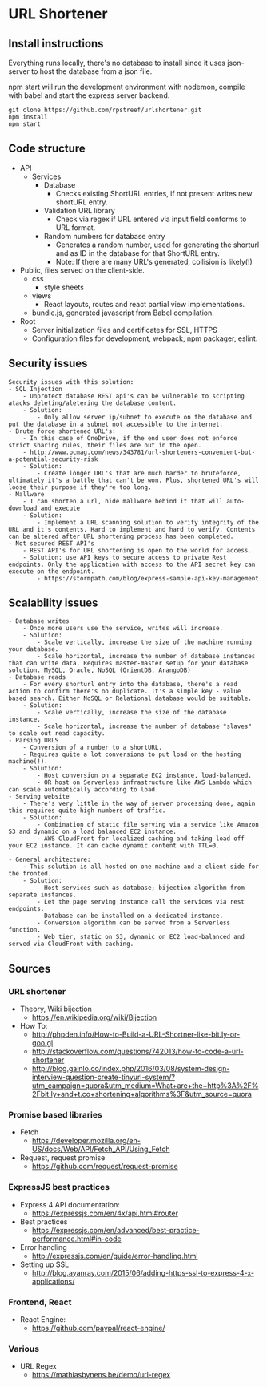 # URL Shortener

## Install instructions
Everything runs locally, there's no database to install since it uses json-server to host the database from a json file.

npm start will run the development environment with nodemon, compile with babel and start the express server backend.

```
git clone https://github.com/rpstreef/urlshortener.git
npm install
npm start
```

## Code structure
- API
    - Services
        - Database
            - Checks existing ShortURL entries, if not present writes new shortURL entry.
        - Validation URL library
            - Check via regex if URL entered via input field conforms to URL format.
        - Random numbers for database entry
            - Generates a random number, used for generating the shorturl and as ID in the database for that ShortURL entry.
            - Note: If there are many URL's generated, collision is likely(!)
- Public, files served on the client-side.
    - css
        - style sheets
    - views
        - React layouts, routes and react partial view implementations.
    - bundle.js, generated javascript from Babel compilation.
- Root
    - Server initialization files and certificates for SSL, HTTPS
    - Configuration files for development, webpack, npm packager, eslint.

## Security issues
    Security issues with this solution:
    - SQL Injection
        - Unprotect database REST api's can be vulnerable to scripting atacks deleting/aletering the database content.
        - Solution:
            - Only allow server ip/subnet to execute on the database and put the database in a subnet not accessible to the internet.
    - Brute force shortened URL's:
        - In this case of OneDrive, if the end user does not enforce strict sharing rules, their files are out in the open.
        - http://www.pcmag.com/news/343781/url-shorteners-convenient-but-a-potential-security-risk
        - Solution:
            - Create longer URL's that are much harder to bruteforce, ultimately it's a battle that can't be won. Plus, shortened URL's will loose their purpose if they're too long.
    - Mallware
        - I can shorten a url, hide mallware behind it that will auto-download and execute
        - Solution:
            - Implement a URL scanning solution to verify integrity of the URL and it's contents. Hard to implement and hard to verify. Contents can be altered after URL shortening process has been completed.
    - Not secured REST API's
        - REST API's for URL shortening is open to the world for access.
        - Solution: use API keys to secure access to private Rest endpoints. Only the application with access to the API secret key can execute on the endpoint.
            - https://stormpath.com/blog/express-sample-api-key-management

## Scalability issues
    - Database writes
        - Once more users use the service, writes will increase.
        - Solution:
            - Scale vertically, increase the size of the machine running your database.
            - Scale horizontal, increase the number of database instances that can write data. Requires master-master setup for your database solution. MySQL, Oracle, NoSQL (OrientDB, ArangoDB)
    - Database reads
        - For every shorturl entry into the database, there's a read action to confirm there's no duplicate. It's a simple key - value based search. Either NoSQL or Relational database would be suitable.
        - Solution:
            - Scale vertically, increase the size of the database instance.
            - Scale horizontal, increase the number of database "slaves" to scale out read capacity.
    - Parsing URLS
        - Conversion of a number to a shortURL.
        - Requires quite a lot conversions to put load on the hosting machine(!).
        - Solution:
            - Host conversion on a separate EC2 instance, load-balanced.
            - OR host on Serverless infrastructure like AWS Lambda which can scale automatically according to load.
    - Serving website
        - There's very little in the way of server processing done, again this requires quite high numbers of traffic.
        - Solution:
            - Combination of static file serving via a service like Amazon S3 and dynamic on a load balanced EC2 instance.
            - AWS CloudFront for localized caching and taking load off your EC2 instance. It can cache dynamic content with TTL=0.

    - General architecture:
        - This solution is all hosted on one machine and a client side for the fronted.
        - Solution:
            - Host services such as database; bijection algorithm from separate instances. 
            - Let the page serving instance call the services via rest endpoints.
            - Database can be installed on a dedicated instance.
            - Conversion algorithm can be served from a Serverless function.
            - Web tier, static on S3, dynamic on EC2 load-balanced and served via CloudFront with caching.
            
## Sources

### URL shortener
- Theory, Wiki bijection
    - https://en.wikipedia.org/wiki/Bijection
- How To:
    - http://phpden.info/How-to-Build-a-URL-Shortner-like-bit.ly-or-goo.gl
    - http://stackoverflow.com/questions/742013/how-to-code-a-url-shortener
    - http://blog.gainlo.co/index.php/2016/03/08/system-design-interview-question-create-tinyurl-system/?utm_campaign=quora&utm_medium=What+are+the+http%3A%2F%2Fbit.ly+and+t.co+shortening+algorithms%3F&utm_source=quora

### Promise based libraries
- Fetch
    - https://developer.mozilla.org/en-US/docs/Web/API/Fetch_API/Using_Fetch
- Request, request promise
    - https://github.com/request/request-promise

### ExpressJS best practices
- Express 4 API documentation:
    - https://expressjs.com/en/4x/api.html#router
- Best practices
    - https://expressjs.com/en/advanced/best-practice-performance.html#in-code
- Error handling
    - http://expressjs.com/en/guide/error-handling.html
- Setting up SSL
    - http://blog.ayanray.com/2015/06/adding-https-ssl-to-express-4-x-applications/

### Frontend, React
- React Engine:
    - https://github.com/paypal/react-engine/
### Various
- URL Regex
    - https://mathiasbynens.be/demo/url-regex
